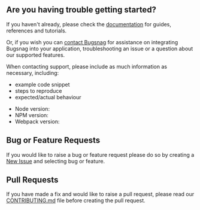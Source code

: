 ## Are you having trouble getting started?

If you haven't already, please check the [documentation](https://docs.bugsnag.com/build-integrations/webpack/) for guides, references and tutorials.

Or, if you wish you can [contact Bugsnag](mailto:support@bugsnag.com) for assistance on integrating Bugsnag into your application, troubleshooting an issue or a question about our supported features.

When contacting support, please include as much information as necessary, including:

- example code snippet
- steps to reproduce
- expected/actual behaviour 

* Node version:
* NPM version:
* Webpack version:

## Bug or Feature Requests

If you would like to raise a bug or feature request please do so by creating a [New Issue](https://github.com/ElMassimo/vite-plugin-bugsnag/issues/new/choose) and selecting bug or feature.

## Pull Requests

If you have made a fix and would like to raise a pull request, please read our [CONTRIBUTING.md](../CONTRIBUTING.md) file before creating the pull request.
